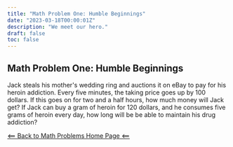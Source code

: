 ```yaml
---
title: "Math Problem One: Humble Beginnings"
date: "2023-03-18T00:00:01Z"
description: "We meet our hero."
draft: false
toc: false
---
```


## Math Problem One: Humble Beginnings

Jack steals his mother's wedding ring and auctions it on eBay to pay for his heroin addiction. Every five minutes, the taking price goes up by 100 dollars. If this goes on for two and a half hours, how much money will Jack get? If Jack can buy a gram of heroin for 120 dollars, and he consumes five grams of heroin every day, how long will be be able to maintain his drug addiction?

[<== Back to Math Problems Home Page <==](/humor/problems//#season-one-the-tale-of-a-wayward-jack)
